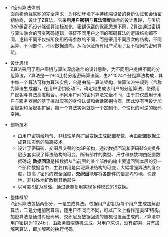 - Z密码算法体制  
面向移动互联网的完全需求，为移动环境下手持终端设备的身份认证和会话密钥协商，设计了Z算法，它采用**用户密钥**与**算法深度**融合的设计思路，与传统的分组密码设计强调算法标准化，密钥保密的保密思想不同，Z算法通过密钥与算法融合的可变密码逻辑，保证不同用户之间的密码算法的逻辑结构都不同，逻辑不同不仅指所使用密码参数的不同，而是采用不同层次的结构，不同运算、不同部件、不同数据流向，从而保证所有用户采用了互不相同的密码算法。     

- 设计思想   
Z算法采用了用户密钥与算法深度融合的设计思路，为不同用户提供不同的分组算法，Z算法是一个64比特分组密码算法簇，由2^1024个分组算法构成，其中每一个算法可称为算法实例，它是由统一算法架构、依算法派生规则（合称为算法生成器），在用户密钥驱动下，确定地生成该用户的分组算法，使得用户密钥与算法高度融合，不同用户间的密码算法完全不同，由于其仅应用于用户与服务器间的基于挑战应答的身份认证和会话密钥协商，因此没有再设计加密密钥和层密钥扩展，每一个算法实例就是一个定制化、个性化的可逆的密码变换。  


- 创新技术  
    - 由用户密钥经均匀、非线性单向扩展变换生成配置参数，再由配置数据生成算法实例的隔离技术。  
    - 设计了密码砖、交织层交替的类SP架构，通过数据回流和密码砖S变换多层嵌套实现了算法结构的可变，所有部件的类型、尺寸和参数均由配置数据确定 **数据回流**是指数据从当前层的某个部件的输出要返回到本层的另一个部件数据当中，主要作用是实现算法结构的可变，大幅增强算法的复杂度，提高了密码的安全强度，**交织层**能够将各部件的信息均匀地、快速地、非线性地扩散到其他部件。  
    - 以可变S盒为基础，通过嵌套复用实现多种模式的S变换。

- 整体框架  
Z密码算法包括两部分，一是生成算法，依据用户密钥为每个用户生成加解密算法，二是分组加密算法，随用户不同而不同，可以广义上看作是类SP结构。  
加密算法是通过对密码砖、交织层及数据回流的随机设置而生成的，Z算法中用户密钥为1024bit，由服务器端随机生成，对用户来说，没有密钥，只有加解密算法，即加解密的执行代码。 